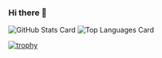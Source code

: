 ### Hi there 👋
![GitHub Stats Card](https://github-readme-stats.vercel.app/api?username=potyama&theme=synthwave&show_icons=true)
![Top Languages Card](https://github-readme-stats.vercel.app/api/top-langs/?username=potyama&theme=synthwave&show_icons=true)

[![trophy](https://github-profile-trophy.vercel.app/?username=potyama)](https://github.com/ryo-ma/github-profile-trophy)
<!--
**potyama/potyama** is a ✨ _special_ ✨ repository because its `README.md` (this file) appears on your GitHub profile.

Here are some ideas to get you started:

- 🔭 I’m currently working on ...
- 🌱 I’m currently learning ...
- 👯 I’m looking to collaborate on ...
- 🤔 I’m looking for help with ...
- 💬 Ask me about ...
- 📫 How to reach me: ...
- 😄 Pronouns: ...
- ⚡ Fun fact: ...
-->

